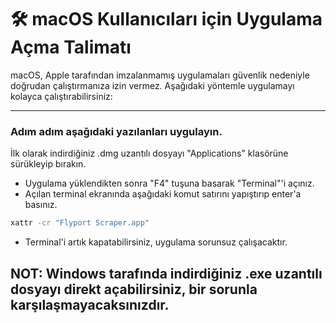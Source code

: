 # 🛠 macOS Kullanıcıları için Uygulama Açma Talimatı

macOS, Apple tarafından imzalanmamış uygulamaları güvenlik nedeniyle doğrudan çalıştırmanıza izin vermez. Aşağıdaki yöntemle uygulamayı kolayca çalıştırabilirsiniz:

---

### Adım adım aşağıdaki yazılanları uygulayın.

İlk olarak indirdiğiniz .dmg uzantılı dosyayı "Applications" klasörüne sürükleyip bırakın.

* Uygulama yüklendikten sonra "F4" tuşuna basarak "Terminal"'i açınız.
* Açılan terminal ekranında aşağıdaki komut satırını yapıştırıp enter'a basınız.
```bash
xattr -cr "Flyport Scraper.app"
```

* Terminal'i artık kapatabilirsiniz, uygulama sorunsuz çalışacaktır.




## NOT: Windows tarafında indirdiğiniz .exe uzantılı dosyayı direkt açabilirsiniz, bir sorunla karşılaşmayacaksınızdır.
